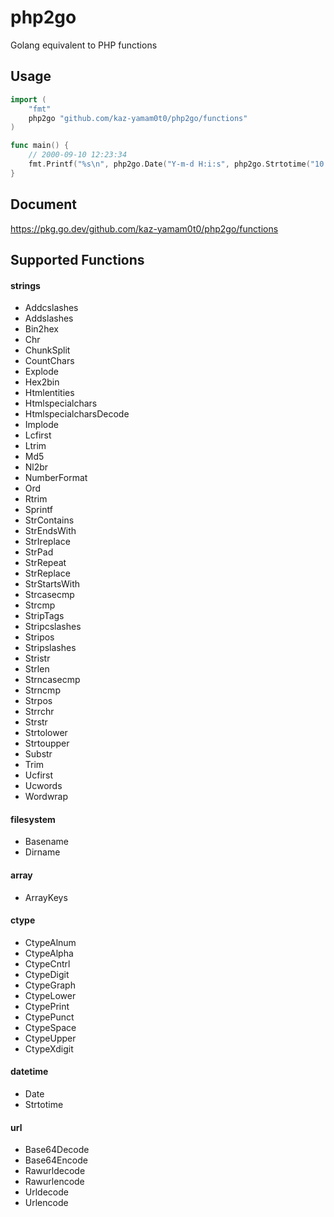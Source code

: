 # php2go
Golang equivalent to PHP functions

## Usage

```go
import (
	"fmt"
	php2go "github.com/kaz-yamam0t0/php2go/functions"
)

func main() {
	// 2000-09-10 12:23:34
	fmt.Printf("%s\n", php2go.Date("Y-m-d H:i:s", php2go.Strtotime("10 September 2000 12:23:34")))
}
```

## Document

https://pkg.go.dev/github.com/kaz-yamam0t0/php2go/functions

## Supported Functions

#### strings

* Addcslashes
* Addslashes
* Bin2hex
* Chr
* ChunkSplit
* CountChars
* Explode
* Hex2bin
* Htmlentities
* Htmlspecialchars
* HtmlspecialcharsDecode
* Implode
* Lcfirst
* Ltrim
* Md5
* Nl2br
* NumberFormat
* Ord
* Rtrim
* Sprintf
* StrContains
* StrEndsWith
* StrIreplace
* StrPad
* StrRepeat
* StrReplace
* StrStartsWith
* Strcasecmp
* Strcmp
* StripTags
* Stripcslashes
* Stripos
* Stripslashes
* Stristr
* Strlen
* Strncasecmp
* Strncmp
* Strpos
* Strrchr
* Strstr
* Strtolower
* Strtoupper
* Substr
* Trim
* Ucfirst
* Ucwords
* Wordwrap

#### filesystem

* Basename
* Dirname

#### array

* ArrayKeys

#### ctype

* CtypeAlnum
* CtypeAlpha
* CtypeCntrl
* CtypeDigit
* CtypeGraph
* CtypeLower
* CtypePrint
* CtypePunct
* CtypeSpace
* CtypeUpper
* CtypeXdigit

#### datetime

* Date
* Strtotime

#### url

* Base64Decode
* Base64Encode
* Rawurldecode
* Rawurlencode
* Urldecode
* Urlencode